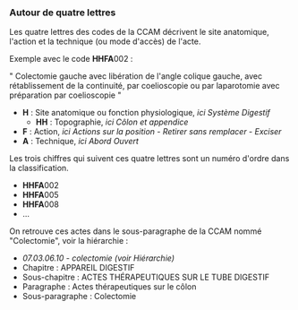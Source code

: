 
### Autour de quatre lettres

Les quatre lettres des codes de la CCAM décrivent le site anatomique, l'action et la technique (ou mode d'accès) de l'acte.

Exemple avec le code **HHFA**002  : 

" Colectomie gauche avec libération de l'angle colique gauche, avec rétablissement de la continuité, par coelioscopie ou par laparotomie avec préparation par coelioscopie "

  - **H** : Site anatomique ou fonction physiologique, *ici Système Digestif*
    - **HH** : Topographie, *ici Côlon et appendice*
  - **F**  : Action, *ici Actions sur la position - Retirer sans remplacer - Exciser*
  - **A**  : Technique, *ici Abord Ouvert*


Les trois chiffres qui suivent ces quatre lettres sont un numéro d'ordre dans la classification.

  - **HHFA**002
  - **HHFA**005
  - **HHFA**008
  - ...


On retrouve ces actes dans le sous-paragraphe de la CCAM nommé "Colectomie", voir la hiérarchie : 

  - *07.03.06.10 - colectomie (voir Hiérarchie)*
  - Chapitre : APPAREIL DIGESTIF
  - Sous-chapitre : ACTES THÉRAPEUTIQUES SUR LE TUBE DIGESTIF
  - Paragraphe : Actes thérapeutiques sur le côlon
  - Sous-paragraphe : Colectomie
